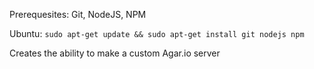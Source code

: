 Prerequesites: Git, NodeJS, NPM

Ubuntu:
`sudo apt-get update && sudo apt-get install git nodejs npm`

Creates the ability to make a custom Agar.io server
